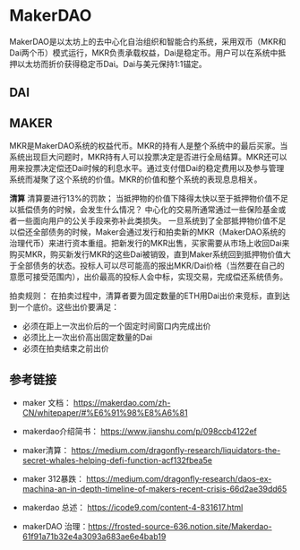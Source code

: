 # MakerDAO
MakerDAO是以太坊上的去中心化自治组织和智能合约系统，采用双币（MKR和Dai两个币）模式运行，MKR负责承载权益，Dai是稳定币。用户可以在系统中抵押以太坊而折价获得稳定币Dai。Dai与美元保持1:1锚定。

## DAI


## MAKER
MKR是MakerDAO系统的权益代币。MKR的持有人是整个系统中的最后买家。当系统出现巨大问题时，MKR持有人可以投票决定是否进行全局结算。MKR还可以用来投票决定偿还Dai时候的利息水平。通过支付借Dai的稳定费用以及参与管理系统而凝聚了这个系统的价值。MKR的价值和整个系统的表现息息相关。

**清算**
清算要进行13%的罚款；
当抵押物的价值下降得太快以至于抵押物价值不足以抵偿债务的时候，会发生什么情况？
中心化的交易所通常通过一些保险基金或者一些面向用户的公关手段来弥补此类损失。
一旦系统到了全部抵押物价值不足以偿还全部债务的时候，Maker会通过发行和拍卖新的MKR（MakerDAO系统的治理代币）来进行资本重组。把新发行的MKR出售，买家需要从市场上收回Dai来购买MKR，购买新发行MKR的这些Dai被销毁，直到Maker系统回到抵押物价值大于全部债务的状态。投标人可以尽可能高的报出MKR/Dai价格（当然要在自己的意愿可接受范围内），出价最高的投标人会中标，实现交易，完成偿还系统债务。

拍卖规则：
在拍卖过程中，清算者要为固定数量的ETH用Dai出价来竞标，直到达到一个底价。这些出价要满足：
- 必须在距上一次出价后的一个固定时间窗口内完成出价
- 必须比上一次出价高出固定数量的Dai
- 必须在拍卖结束之前出价



## 参考链接
- maker 文档： 
https://makerdao.com/zh-CN/whitepaper/#%E6%91%98%E8%A6%81
- makerdao介绍简书：
https://www.jianshu.com/p/098ccb4122ef
- maker清算：
https://medium.com/dragonfly-research/liquidators-the-secret-whales-helping-defi-function-acf132fbea5e

- maker 312暴跌： 
https://medium.com/dragonfly-research/daos-ex-machina-an-in-depth-timeline-of-makers-recent-crisis-66d2ae39dd65

- makerdao 总述：
https://icode9.com/content-4-831617.html  
- makerDAO 治理：https://frosted-source-636.notion.site/Makerdao-61f91a71b32e4a3093a683ae6e4bab19